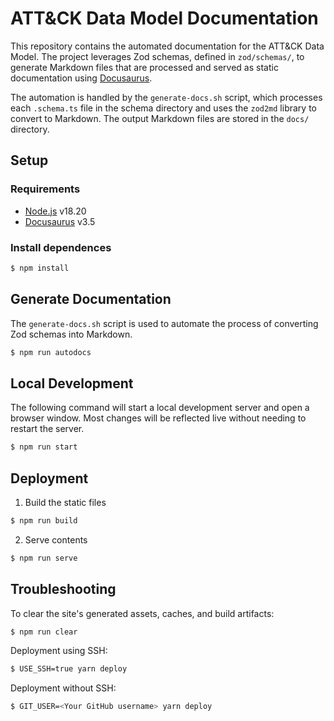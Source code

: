# ATT&CK Data Model Documentation

This repository contains the automated documentation for the ATT&CK Data Model. The project
leverages Zod schemas, defined in `zod/schemas/`, to generate Markdown files that are processed
and served as static documentation using [Docusaurus](https://docusaurus.io/).

The automation is handled by the `generate-docs.sh` script, which processes each `.schema.ts` file
in the schema directory and uses the `zod2md` library to convert to Markdown. The output Markdown
files are stored in the `docs/` directory.

## Setup

### Requirements
- [Node.js](https://nodejs.org/) v18.20
- [Docusaurus](https://docusaurus.io/) v3.5

### Install dependences

```bash
$ npm install
```

## Generate Documentation

The `generate-docs.sh` script is used to automate the process of converting Zod schemas into Markdown.

```bash
$ npm run autodocs
```

## Local Development

The following command will start a local development server and open a browser window. Most changes will
be reflected live without needing to restart the server.

```bash
$ npm run start
```

## Deployment

1. Build the static files

```bash
$ npm run build
```

2. Serve contents

```bash
$ npm run serve
```

## Troubleshooting

To clear the site's generated assets, caches, and build artifacts:
```bash
$ npm run clear
```

Deployment using SSH:
```bash
$ USE_SSH=true yarn deploy
```

Deployment without SSH:
```bash
$ GIT_USER=<Your GitHub username> yarn deploy
```
